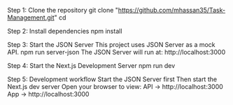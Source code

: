 Step 1: Clone the repository
  git clone "https://github.com/mhassan35/Task-Management.git"
  cd <project-folder>

Step 2: Install dependencies
  npm install

Step 3: Start the JSON Server
  This project uses JSON Server as a mock API.
  npm run server-json
  The JSON Server will run at: http://localhost:3000
  
Step 4: Start the Next.js Development Server
  npm run dev
  
Step 5: Development workflow
  Start the JSON Server first
  Then start the Next.js dev server
  Open your browser to view:
      API → http://localhost:3000
      App → http://localhost:3000
